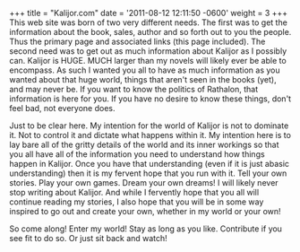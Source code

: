 +++
title = "Kalijor.com"
date = '2011-08-12 12:11:50 -0600'
weight = 3
+++
This web site was born of two very different needs. The first was to get the information about the book, sales, author and so forth out to you the people. Thus the primary page and associated links (this page included). The second need was to get out as much information about Kalijor as I possibly can. Kalijor is HUGE. MUCH larger than my novels will likely ever be able to encompass. As such I wanted you all to have as much information as you wanted about that huge world, things that aren't seen in the books (yet), and may never be. If you want to know the politics of Rathalon, that information is here for you. If you have no desire to know these things, don't feel bad, not everyone does.

Just to be clear here. My intention for the world of Kalijor is not to dominate it. Not to control it and dictate what happens within it. My intention here is to lay bare all of the gritty details of the world and its inner workings so that you all have all of the information you need to understand how things happen in Kalijor. Once you have that understanding (even if it is just abasic understanding) then it is my fervent hope that you run with it. Tell your own stories. Play your own games. Dream your own dreams! I will likely never stop writing about Kalijor. And while I fervently hope that you all will continue reading my stories, I also hope that you will be in some way inspired to go out and create your own, whether in my world or your own!

So come along! Enter my world! Stay as long as you like. Contribute if you see fit to do so. Or just sit back and watch!
